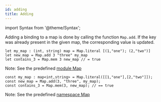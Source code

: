 ```yaml
---
id: adding
title: Adding
---
```


import Syntax from '@theme/Syntax';

Adding a binding to a map is done by calling the function
`Map.add`. If the key was already present in the given map, the
corresponding value is updated.

<Syntax syntax="cameligo">

```cameligo group=map_adding
let my_map : (int, string) map = Map.literal [(1,"one"); (2,"two")]
let new_map = Map.add 3 "three" my_map
let contains_3 = Map.mem 3 new_map // = true
```

Note: See the predefined
[module Map](../reference/map-reference)

</Syntax>

<Syntax syntax="jsligo">

```jsligo group=map_adding
const my_map : map<int,string> = Map.literal([[1,"one"],[2,"two"]]);
const new_map = Map.add(3, "three", my_map);
const contains_3 = Map.mem(3, new_map); // == true
```

Note: See the predefined
[namespace Map](../reference/map-reference)

</Syntax>
